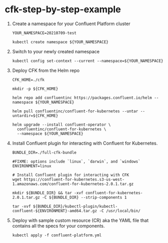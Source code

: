 # cfk-step-by-step-example


1. Create a namespace for your Confluent Platform cluster

    ```
    YOUR_NAMESPACE=20210709-test

    kubectl create namespace ${YOUR_NAMESPACE}
    ```


2. Switch to your newly created namespace

    ```
    kubectl config set-context --current --namespace=${YOUR_NAMESPACE}
    ```

3. Deploy CFK from the Helm repo

    ```
    CFK_HOME=./cfk

    mkdir -p ${CFK_HOME}

    helm repo add confluentinc https://packages.confluent.io/helm --namespace ${YOUR_NAMESPACE}

    helm pull confluentinc/confluent-for-kubernetes --untar --untardir=${CFK_HOME}

    helm upgrade --install confluent-operator \
      confluentinc/confluent-for-kubernetes \
      --namespace ${YOUR_NAMESPACE}

    ```

4. Install Confluent plugin for interacting with Confluent for Kubernetes.  

    ```
    BUNDLE_DIR=./full-cfk-bundle

    #FIXME: options include `linux`, `darwin`, and `windows`
    ENVIRONMENT=linux

    # Install Confluent plugin for interacting with CFK
    wget https://confluent-for-kubernetes.s3-us-west-1.amazonaws.com/confluent-for-kubernetes-2.0.1.tar.gz

    mkdir ${BUNDLE_DIR} && tar -xvf confluent-for-kubernetes-2.0.1.tar.gz -C ${BUNDLE_DIR} --strip-components 1

    tar -xvf ${BUNDLE_DIR}/kubectl-plugin/kubectl-confluent-${ENVIRONMENT}-amd64.tar.gz -C /usr/local/bin/   
    ```

5. Deploy with sample custom resource (CR) aka the YAML file that contains all the specs for your components. 

    ```
    kubectl apply -f confluent-platform.yml 
    ```
